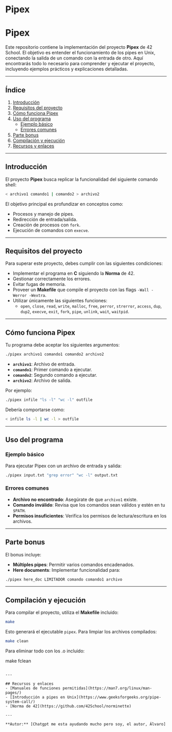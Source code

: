 # Pipex
# Pipex

Este repositorio contiene la implementación del proyecto **Pipex** de 42 School. El objetivo es entender el funcionamiento de los pipes en Unix, conectando la salida de un comando con la entrada de otro. Aquí encontrarás todo lo necesario para comprender y ejecutar el proyecto, incluyendo ejemplos prácticos y explicaciones detalladas.

---

## Índice
1. [Introducción](#introducción)
2. [Requisitos del proyecto](#requisitos-del-proyecto)
3. [Cómo funciona Pipex](#cómo-funciona-pipex)
4. [Uso del programa](#uso-del-programa)
   - [Ejemplo básico](#ejemplo-básico)
   - [Errores comunes](#errores-comunes)
5. [Parte bonus](#parte-bonus)
6. [Compilación y ejecución](#compilación-y-ejecución)
7. [Recursos y enlaces](#recursos-y-enlaces)

---

## Introducción
El proyecto **Pipex** busca replicar la funcionalidad del siguiente comando shell:

```bash
< archivo1 comando1 | comando2 > archivo2
```

El objetivo principal es profundizar en conceptos como:
- Procesos y manejo de pipes.
- Redirección de entrada/salida.
- Creación de procesos con `fork`.
- Ejecución de comandos con `execve`.

---

## Requisitos del proyecto
Para superar este proyecto, debes cumplir con las siguientes condiciones:

- Implementar el programa en **C** siguiendo la **Norma** de 42.
- Gestionar correctamente los errores.
- Evitar fugas de memoria.
- Proveer un **Makefile** que compile el proyecto con las flags `-Wall -Werror -Wextra`.
- Utilizar únicamente las siguientes funciones:
  - `open`, `close`, `read`, `write`, `malloc`, `free`, `perror`, `strerror`, `access`, `dup`, `dup2`, `execve`, `exit`, `fork`, `pipe`, `unlink`, `wait`, `waitpid`.

---

## Cómo funciona Pipex
Tu programa debe aceptar los siguientes argumentos:

```bash
./pipex archivo1 comando1 comando2 archivo2
```

- **`archivo1`**: Archivo de entrada.
- **`comando1`**: Primer comando a ejecutar.
- **`comando2`**: Segundo comando a ejecutar.
- **`archivo2`**: Archivo de salida.

Por ejemplo:
```bash
./pipex infile "ls -l" "wc -l" outfile
```

Debería comportarse como:
```bash
< infile ls -l | wc -l > outfile
```

---

## Uso del programa
### Ejemplo básico
Para ejecutar Pipex con un archivo de entrada y salida:

```bash
./pipex input.txt "grep error" "wc -l" output.txt
```

### Errores comunes
- **Archivo no encontrado**: Asegúrate de que `archivo1` existe.
- **Comando inválido**: Revisa que los comandos sean válidos y estén en tu `$PATH`.
- **Permisos insuficientes**: Verifica los permisos de lectura/escritura en los archivos.

---

## Parte bonus
El bonus incluye:
- **Múltiples pipes**: Permitir varios comandos encadenados.
- **Here documents**: Implementar funcionalidad para:

```bash
./pipex here_doc LIMITADOR comando comando1 archivo
```

---

## Compilación y ejecución
Para compilar el proyecto, utiliza el **Makefile** incluido:

```bash
make
```

Esto generará el ejecutable `pipex`. Para limpiar los archivos compilados:

```bash
make clean
```

Para eliminar todo con los .o incluido:

make fclean
```

---

## Recursos y enlaces
- [Manuales de funciones permitidas](https://man7.org/linux/man-pages/)
- [Introducción a pipes en Unix](https://www.geeksforgeeks.org/pipe-system-call/)
- [Norma de 42](https://github.com/42School/norminette)

---

**Autor:** [Chatgpt me esta ayudando mucho pero soy, el autor, Álvaro]

